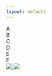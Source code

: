 ```yaml
---
layout: default
---
```

<!DOCTYPE html>
<html>
  <head>
    <link rel="stylesheet" href="/css/style.css" />
  </head>
  <body>
  <div class="wrapper">
    <div class="box a">A</div>
    <div class="box b">B</div>
    <div class="box c">C</div>
    <div class="box d">D</div>
    <div class="box e">E</div>
    <div class="box f">F</div>
  </div>
  </body>
</html>


<a href="https://lh3.googleusercontent.com/_K5CdO22dDc4QmWHodbFvFsAvPaOgdfCTg-W9HQWWrYjRkpWRN9LQYdqeWbkXf1XhJo25IlzGPPMz-Y=w1440-h900-rw-no">
  <img src="https://lh3.googleusercontent.com/_K5CdO22dDc4QmWHodbFvFsAvPaOgdfCTg-W9HQWWrYjRkpWRN9LQYdqeWbkXf1XhJo25IlzGPPMz-Y=w152-h220-rw" />
</a>

<a href="https://lh3.googleusercontent.com/_K5CdO22dDc4QmWHodbFvFsAvPaOgdfCTg-W9HQWWrYjRkpWRN9LQYdqeWbkXf1XhJo25IlzGPPMz-Y=w1440-h900-rw-no">
  <img src="https://lh3.googleusercontent.com/_K5CdO22dDc4QmWHodbFvFsAvPaOgdfCTg-W9HQWWrYjRkpWRN9LQYdqeWbkXf1XhJo25IlzGPPMz-Y=w152-h220-rw" />
</a>
